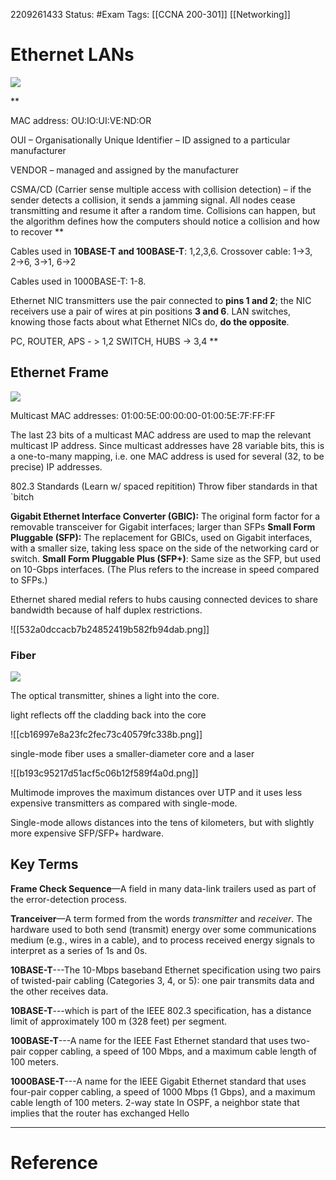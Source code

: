 2209261433
	Status: #Exam
		Tags: [[CCNA 200-301]] [[Networking]]

# Ethernet LANs

<img src = "https://i.gyazo.com/19e858642453c0854a4fd30fcaccd9ab.png">

**

MAC address: OU:IO:UI:VE:ND:OR

OUI – Organisationally Unique Identifier – ID assigned to a particular manufacturer

VENDOR – managed and assigned by the manufacturer

  

CSMA/CD (Carrier sense multiple access with collision detection) – if the sender detects a collision, it sends a jamming signal. All nodes cease transmitting and resume it after a random time.
Collisions can happen, but the algorithm defines how the computers should notice
a collision and how to recover
**


Cables used in **10BASE-T and 100BASE-T**: 1,2,3,6. Crossover cable: 1→3, 2→6, 3→1, 6→2

Cables used in 1000BASE-T: 1-8.

Ethernet NIC transmitters use the pair connected to **pins 1 and 2**; the NIC receivers
use a pair of wires at pin positions **3 and 6**. LAN switches, knowing those facts about what
Ethernet NICs do, **do the opposite**.

PC, ROUTER, APS - > 1,2
SWITCH, HUBS  -> 3,4
**
## Ethernet Frame 

<img src = "https://i.gyazo.com/adb9c0c9d342a2b620d81b4c6494b73d.png">


Multicast MAC addresses: 01:00:5E:00:00:00-01:00:5E:7F:FF:FF

The last 23 bits of a multicast MAC address are used to map the relevant multicast IP address. Since multicast addresses have 28 variable bits, this is a one-to-many mapping, i.e. one MAC address is used for several (32, to be precise) IP addresses.

802.3 Standards (Learn w/ spaced repitition)
	Throw fiber standards in that  `bitch

**Gigabit Ethernet Interface Converter (GBIC):** The original form factor for a removable
transceiver for Gigabit interfaces; larger than SFPs
**Small Form Pluggable (SFP):** The replacement for GBICs, used on Gigabit interfaces, with
a smaller size, taking less space on the side of the networking card or switch.
**Small Form Pluggable Plus (SFP+)**: Same size as the SFP, but used on 10-Gbps interfaces.
(The Plus refers to the increase in speed compared to SFPs.)

Ethernet shared mediaI refers to hubs causing connected devices to share bandwidth because of half duplex restrictions.

![[532a0dccacb7b24852419b582fb94dab.png]]

### Fiber

<img src ="https://i.gyazo.com/6640cb66f5606f3803b19c0e87de4c59.png">

The optical transmitter, shines a light into the core.

light reflects off the cladding back into the core


![[cb16997e8a23fc2fec73c40579fc338b.png]]


single-mode fiber uses a smaller-diameter core and a laser

![[b193c95217d51acf5c06b12f589f4a0d.png]]


Multimode improves the maximum distances over UTP  and it uses less expensive transmitters as compared with single-mode.

Single-mode allows distances into the tens of kilometers, but with slightly more expensive SFP/SFP+ hardware.



## Key Terms

**Frame Check Sequence**—A field in many data-link trailers used as part of the error-detection process.

**Tranceiver**—A term formed from the words *transmitter* and *receiver*. The hardware used to both send (transmit) energy over some communications medium (e.g., wires in a cable), and to process received energy signals to interpret as a series of 1s and 0s.

**10BASE-T**---The 10-Mbps baseband Ethernet specification using two pairs of twisted-pair
cabling (Categories 3, 4, or 5): one pair transmits data and the other receives data. 

**10BASE-T**---which is part of the IEEE 802.3 specification, has a distance limit of approximately 100 m (328 feet) per segment.

**100BASE-T**---A name for the IEEE Fast Ethernet standard that uses two-pair copper cabling, a
speed of 100 Mbps, and a maximum cable length of 100 meters.

**1000BASE-T**---A name for the IEEE Gigabit Ethernet standard that uses four-pair copper
cabling, a speed of 1000 Mbps (1 Gbps), and a maximum cable length of 100 meters.
2-way state In OSPF, a neighbor state that implies that the router has exchanged Hello


 
 

---
# Reference